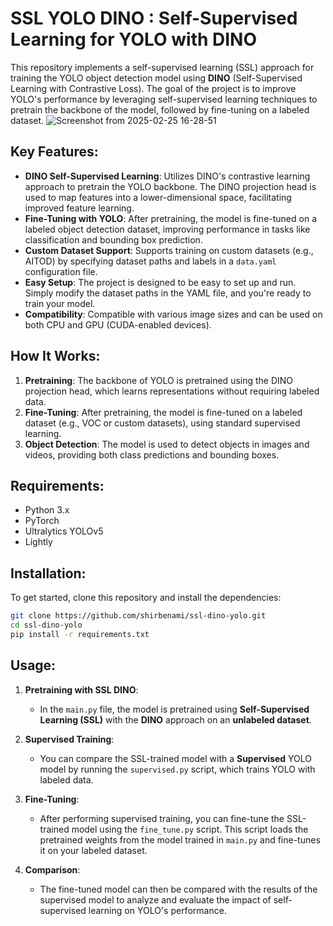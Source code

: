 # SSL YOLO DINO : Self-Supervised Learning for YOLO with DINO

This repository implements a self-supervised learning (SSL) approach for training the YOLO object detection model using **DINO** (Self-Supervised Learning with Contrastive Loss). The goal of the project is to improve YOLO's performance by leveraging self-supervised learning techniques to pretrain the backbone of the model, followed by fine-tuning on a labeled dataset.
![Screenshot from 2025-02-25 16-28-51](https://github.com/user-attachments/assets/409872c7-8d10-44cc-9739-71e12b05ee87)

## Key Features:
- **DINO Self-Supervised Learning**: Utilizes DINO's contrastive learning approach to pretrain the YOLO backbone. The DINO projection head is used to map features into a lower-dimensional space, facilitating improved feature learning.
- **Fine-Tuning with YOLO**: After pretraining, the model is fine-tuned on a labeled object detection dataset, improving performance in tasks like classification and bounding box prediction.
- **Custom Dataset Support**: Supports training on custom datasets (e.g., AITOD) by specifying dataset paths and labels in a `data.yaml` configuration file.
- **Easy Setup**: The project is designed to be easy to set up and run. Simply modify the dataset paths in the YAML file, and you're ready to train your model.
- **Compatibility**: Compatible with various image sizes and can be used on both CPU and GPU (CUDA-enabled devices).

## How It Works:
1. **Pretraining**: The backbone of YOLO is pretrained using the DINO projection head, which learns representations without requiring labeled data.
2. **Fine-Tuning**: After pretraining, the model is fine-tuned on a labeled dataset (e.g., VOC or custom datasets), using standard supervised learning.
3. **Object Detection**: The model is used to detect objects in images and videos, providing both class predictions and bounding boxes.

## Requirements:
- Python 3.x
- PyTorch
- Ultralytics YOLOv5
- Lightly

## Installation:
To get started, clone this repository and install the dependencies:
```bash
git clone https://github.com/shirbenami/ssl-dino-yolo.git
cd ssl-dino-yolo
pip install -r requirements.txt
```

## Usage:
1. **Pretraining with SSL DINO**:
   - In the `main.py` file, the model is pretrained using **Self-Supervised Learning (SSL)** with the **DINO** approach on an **unlabeled dataset**.
   
2. **Supervised Training**:
   - You can compare the SSL-trained model with a **Supervised** YOLO model by running the `supervised.py` script, which trains YOLO with labeled data.

3. **Fine-Tuning**:
   - After performing supervised training, you can fine-tune the SSL-trained model using the `fine_tune.py` script. This script loads the pretrained weights from the model trained in `main.py` and fine-tunes it on your labeled dataset.
   
4. **Comparison**:
   - The fine-tuned model can then be compared with the results of the supervised model to analyze and evaluate the impact of self-supervised learning on YOLO's performance.
   


   
